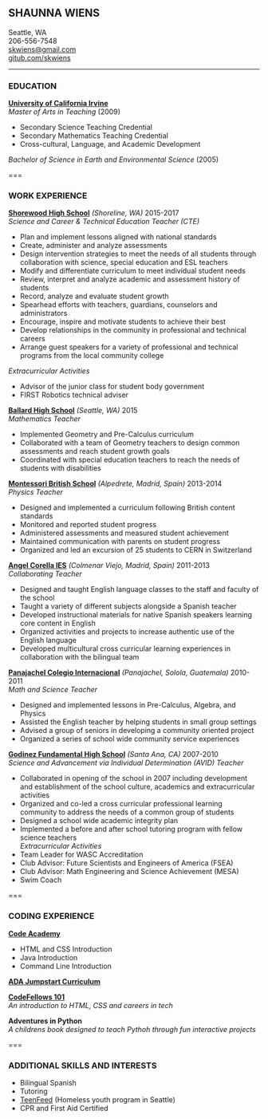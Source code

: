 ## **SHAUNNA WIENS**
Seattle, WA  
206-556-7548  
skwiens@gmail.com  
[gitub.com/skwiens](https://github.com/skwiens) 

---
### **EDUCATION**
[**University of California Irvine**](https://uci.edu/)  
*Master of Arts in Teaching* (2009)
+ Secondary Science Teaching Credential
+ Secondary Mathematics Teaching Credential
+ Cross-cultural, Language, and Academic Development

*Bachelor of Science in Earth and Environmental Science*  (2005)

===
### **WORK EXPERIENCE**  

[**Shorewood High School**](http://www.shorelineschools.org/shorewood)  *(Shoreline, WA)* 2015-2017     
*Science and Career & Technical Education Teacher (CTE)*  
+ Plan and implement lessons aligned with national standards  
+ Create, administer and analyze assessments  
+ Design intervention strategies to meet the needs of all students through collaboration with science, special education and ESL teachers  
+ Modify and differentiate curriculum to meet individual student needs  
+ Review, interpret and analyze academic and assessment history of students  
+ Record, analyze and evaluate student growth  
+ Spearhead efforts with teachers, guardians, counselors and administrators  
+ Encourage, inspire and motivate students to achieve their best  
+ Develop relationships in the community in professional and technical careers  
+ Arrange guest speakers for a variety of professional and technical programs from the local community college  

*Extracurricular Activities*  
+ Advisor of the junior class for student body government  
+ FIRST Robotics technical adviser  

[**Ballard High School**](http://ballardhs.seattleschools.org/) *(Seattle, WA)* 2015  
*Mathematics Teacher*
+ Implemented Geometry and Pre-Calculus curriculum  
+ Collaborated with a team of Geometry teachers to design common assessments and reach student growth goals  
+ Coordinated with special education teachers to reach the needs of students with disabilities  

[**Montessori British School**](http://www.montessorischool.es/en/) *(Alpedrete, Madrid, Spain)* 2013-2014  
*Physics Teacher*
+ Designed and implemented a curriculum following British content standards  
+ Monitored and reported student progress  
+ Administered assessments and measured student achievement  
+ Maintained communication with parents on student progress  
+ Organized and led an excursion of 25 students to CERN in Switzerland  

[**Angel Corella IES**](https://www.iesangelcorella.es/) *(Colmenar Viejo, Madrid, Spain)* 2011-2013  
*Collaborating Teacher*
+ Designed and taught English language classes to the staff and faculty of the school  
+ Taught a variety of different subjects alongside a Spanish teacher  
+ Developed instructional materials for native Spanish speakers learning core content in English  
+ Organized activities and projects to increase authentic use of the English language  
+ Developed multicultural cross curricular learning experiences in collaboration with the bilingual team    

[**Panajachel Colegio Internacional**](http://www.panajachelcolegio.org/) *(Panajachel, Solola, Guatemala)* 2010-2011   
*Math and Science Teacher*  
+ Designed and implemented lessons in Pre-Calculus, Algebra, and Physics  
+ Assisted the English teacher by helping students in small group settings  
+ Advised a group of seniors in developing a community oriented project  
+ Organized a series of school wide community service experiences  

[**Godinez Fundamental High School**](http://www.sausd.us/godinez) *(Santa Ana, CA)* 2007-2010  
*Science and Advancement via Individual Determination (AVID) Teacher*
+ Collaborated in opening of the school in 2007 including development and establishment of the school culture, academics and extracurricular activities  
+ Organized and co-led a cross curricular professional learning community to address the needs of a common group of students  
+ Designed a school wide academic integrity plan  
+ Implemented a before and after school tutoring program with fellow science teachers  
*Extracurricular Activities*  
+ Team Leader for WASC Accreditation  
+ Club Advisor: Future Scientists and Engineers of America (FSEA)  
+ Club Advisor: Math Engineering and Science Achievement (MESA)  
+ Swim Coach  

===
### **CODING EXPERIENCE**  
[**Code Academy**](https://www.codecademy.com/learn)   
+ HTML and CSS Introduction  
+ Java Introduction 
+ Command Line Introduction  

[**ADA Jumpstart Curriculum**](https://github.com/Ada-Developers-Academy/jump-start)    

[**CodeFellows 101**](https://www.codefellows.org/courses/code-101/intro-to-software-development-and-careers-in-tech/?_bt=96846062356&_bk=code%20fellows&_bm=e&_bn=g&utm_source=google&utm_medium=cpc&utm_keyword=code%20fellows&_bt=96846062356&_bm=e&_bn=g&gclid=CjwKEAiAirXFBRCQyvL279Tnx1ESJAB-G-Qvp_HAl-KkD_ObTzW-fOLDGLxOXArRavVmjROBJzuP6xoCw7nw_wcB)   
*An introduction to HTML, CSS and careers in tech*   

**Adventures in Python**  
*A childrens book designed to teach Pythoh through fun interactive projects*

===
### **ADDITIONAL SKILLS AND INTERESTS**
+ Bilingual Spanish
+ Tutoring
+ [TeenFeed](http://www.teenfeed.org/) (Homeless youth program in Seattle)
+ CPR and First Aid Certified
